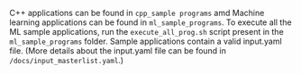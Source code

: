 C++ applications can be found in `cpp_sample programs` amd Machine learning applications can be found in `ml_sample_programs`. To execute all the ML sample applications, run the `execute_all_prog.sh` script present in the `ml_sample_programs` folder. 
Sample applications contain a valid input.yaml file. (More details about the input.yaml file can be found in `/docs/input_masterlist.yaml`.)
